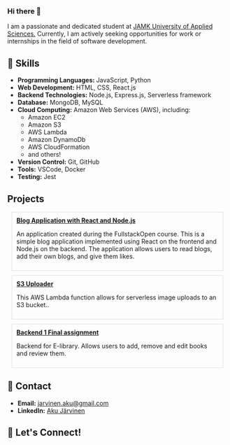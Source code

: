 ### Hi there 👋

I am a passionate and dedicated student at [JAMK University of Applied Sciences.](https://www.jamk.fi/en) Currently, I am actively seeking opportunities for work or internships in the field of software development.

## 🔧 Skills

- **Programming Languages:** JavaScript, Python
- **Web Development:** HTML, CSS, React.js
- **Backend Technologies:** Node.js, Express.js, Serverless framework
- **Database:** MongoDB, MySQL
- **Cloud Computing:** Amazon Web Services (AWS), including:
  - Amazon EC2
  - Amazon S3
  - AWS Lambda
  - Amazon DynamoDb
  - AWS CloudFormation
  - and others!
- **Version Control:** Git, GitHub
- **Tools:** VSCode, Docker
- **Testing:** Jest

## Projects
<div style="border: 1px solid #ddd; padding: 10px; margin: 10px;">
  <strong><a href="https://github.com/Akunen/Blog-fullstack/tree/main">Blog Application with React and Node.js</a></strong>
  <p>An application created during the FullstackOpen course. This is a simple blog application implemented using React on the frontend and Node.js on the backend. The application allows users to read blogs, add their own blogs, and give them likes.</p>
</div>

<div style="border: 1px solid #ddd; padding: 10px; margin: 10px;">
  <strong><a href="https://github.com/Akunen/aws-s3-uploader/tree/main">S3 Uploader</a></strong>
  <p>This AWS Lambda function allows for serverless image uploads to an S3 bucket..</p>
</div>

<div style="border: 1px solid #ddd; padding: 10px; margin: 10px;">
  <strong><a href="https://github.com/Akunen/Backend-1-final-assignment">Backend 1 Final assignment</a></strong>
  <p>Backend for E-library. Allows users to add, remove and edit books and review them.</p>
</div>

## 📧 Contact

- **Email:** jarvinen.aku@gmail.com
- **LinkedIn:** [Aku Järvinen](https://www.linkedin.com/in/aku-j%C3%A4rvinen-23538a1b7/)

## 🤝 Let's Connect!
